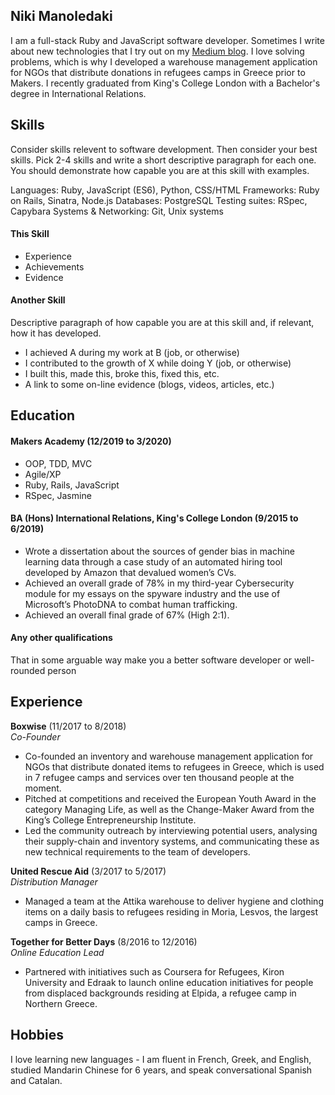 ## Niki Manoledaki

I am a full-stack Ruby and JavaScript software developer. Sometimes I write about new technologies that I try out on my [Medium blog](https://medium.com/@niki.manoledaki). I love solving problems, which is why I developed a warehouse management application for NGOs that distribute donations in refugees camps in Greece prior to Makers. I recently graduated from King's College London with a Bachelor's degree in International Relations.

## Skills

Consider skills relevent to software development. Then consider your best skills. Pick 2-4 skills and write a short descriptive paragraph for each one. You should demonstrate how capable you are at this skill with examples.

Languages: Ruby, JavaScript (ES6), Python, CSS/HTML Frameworks: Ruby on Rails, Sinatra, Node.js Databases: PostgreSQL
Testing suites: RSpec, Capybara
Systems & Networking: Git, Unix systems

#### This Skill

- Experience
- Achievements
- Evidence

#### Another Skill

Descriptive paragraph of how capable you are at this skill and, if relevant, how it has developed.

- I achieved A during my work at B (job, or otherwise)
- I contributed to the growth of X while doing Y (job, or otherwise)
- I built this, made this, broke this, fixed this, etc.
- A link to some on-line evidence (blogs, videos, articles, etc.)

## Education

#### Makers Academy (12/2019 to 3/2020)

- OOP, TDD, MVC
- Agile/XP
- Ruby, Rails, JavaScript
- RSpec, Jasmine

#### BA (Hons) International Relations, King's College London (9/2015 to 6/2019)
- Wrote a dissertation about the sources of gender bias in machine learning data through a case study of an automated hiring tool developed by Amazon that devalued women’s CVs.
- Achieved an overall grade of 78% in my third-year Cybersecurity module for my essays on the spyware industry and the use of Microsoft’s PhotoDNA to combat human trafficking.
- Achieved an overall final grade of 67% (High 2:1).

#### Any other qualifications

That in some arguable way make you a better software developer or well-rounded person

## Experience

**Boxwise** (11/2017 to 8/2018)    
*Co-Founder*  
- Co-founded an inventory and warehouse management application for NGOs that distribute donated items to refugees in Greece, which is used in 7 refugee camps and services over ten thousand people at the moment.
- Pitched at competitions and received the European Youth Award in the category Managing Life, as well as the Change-Maker Award from the King’s College Entrepreneurship Institute.
- Led the community outreach by interviewing potential users, analysing their supply-chain and inventory systems, and communicating these as new technical requirements to the team of developers.

**United Rescue Aid** (3/2017 to 5/2017)   
*Distribution Manager*  
- Managed a team at the Attika warehouse to deliver hygiene and clothing items on a daily basis to refugees residing in Moria, Lesvos, the largest camps in Greece.

**Together for Better Days** (8/2016 to 12/2016)   
*Online Education Lead*  
- Partnered with initiatives such as Coursera for Refugees, Kiron University and Edraak to launch online education initiatives for people from displaced backgrounds residing at Elpida, a refugee camp in Northern Greece.

## Hobbies
I love learning new languages - I am fluent in French, Greek, and English, studied Mandarin Chinese for 6 years, and speak conversational Spanish and Catalan.